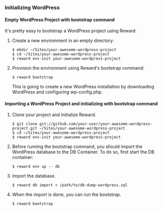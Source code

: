 ### Initializing WordPress

#### Empty WordPress Project with bootstrap command

It's pretty easy to bootstrap a WordPress project using Reward.

1. Create a new environment in an empty directory:

    ``` shell
    $ mkdir ~/Sites/your-awesome-wordpress-project
    $ cd ~/Sites/your-awesome-wordpress-project
    $ reward env-init your-awesome-wordpress-project
    ```

2. Provision the environment using Reward's bootstrap command:
    ``` shell
    $ reward bootstrap
    ```

   This is going to create a new WordPress installation by downloading WordPress and configuring wp-config.php.

#### Importing a WordPress Project and initializing with bootstrap command

1. Clone your project and initialize Reward.

    ``` shell
    $ git clone git://github.com/your-user/your-awesome-wordpress-project.git ~/Sites/your-awesome-wordpress-project
    $ cd ~/Sites/your-awesome-wordpress-project
    $ reward env-init your-awesome-wordpress-project
    ```

2. Before running the bootstrap command, you should import the WordPress database to the DB Container. To do so, first
   start the DB container:

    ``` shell
    $ reward env up -- db
    ```

3. Import the database.

    ``` shell
    $ reward db import < /path/to/db-dump-wordpress.sql
    ```

4. When the import is done, you can run the bootstrap.

    ```
    $ reward bootstrap
    ```

